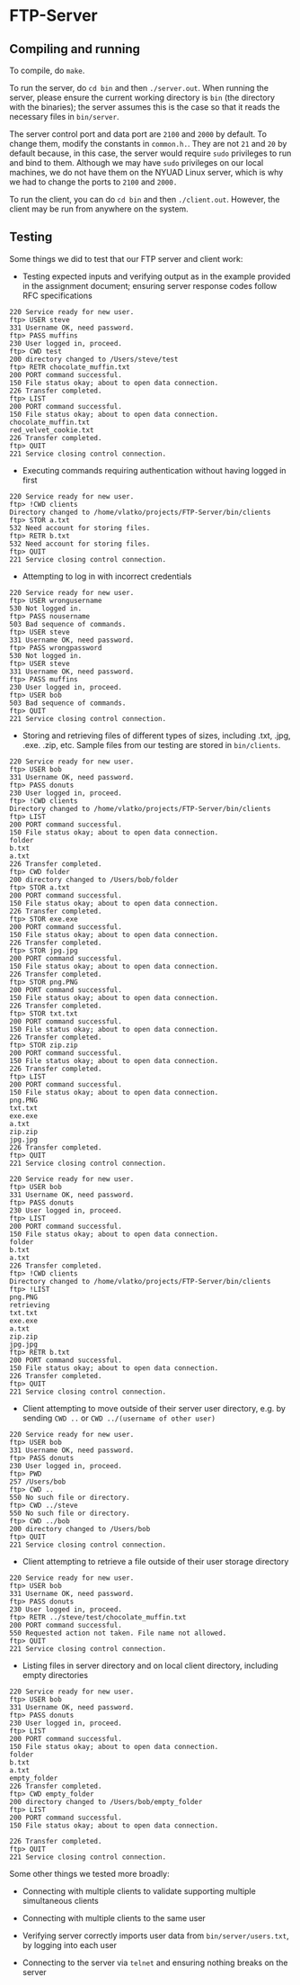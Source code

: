 # FTP-Server

## Compiling and running

To compile, do `make`.

To run the server, do `cd bin` and then `./server.out`. When running the server, please ensure the current working directory is `bin` (the directory with the binaries); the server assumes this is the case so that it reads the necessary files in `bin/server`.

The server control port and data port are `2100` and `2000` by default. To change them, modify the constants in `common.h.`. They are not `21` and `20` by default because, in this case, the server would require `sudo` privileges to run and bind to them. Although we may have `sudo` privileges on our local machines, we do not have them on the NYUAD Linux server, which is why we had to change the ports to `2100` and `2000.`

To run the client, you can do `cd bin` and then `./client.out`. However, the client may be run from anywhere on the system.

## Testing

Some things we did to test that our FTP server and client work:

* Testing expected inputs and verifying output as in the example provided in the assignment document; ensuring server response codes follow RFC specifications

```
220 Service ready for new user.
ftp> USER steve
331 Username OK, need password.
ftp> PASS muffins
230 User logged in, proceed.
ftp> CWD test
200 directory changed to /Users/steve/test
ftp> RETR chocolate_muffin.txt
200 PORT command successful.
150 File status okay; about to open data connection.
226 Transfer completed.
ftp> LIST
200 PORT command successful.
150 File status okay; about to open data connection.
chocolate_muffin.txt
red_velvet_cookie.txt
226 Transfer completed.
ftp> QUIT 
221 Service closing control connection.
```

* Executing commands requiring authentication without having logged in first

```
220 Service ready for new user.
ftp> !CWD clients
Directory changed to /home/vlatko/projects/FTP-Server/bin/clients
ftp> STOR a.txt
532 Need account for storing files.
ftp> RETR b.txt
532 Need account for storing files.
ftp> QUIT
221 Service closing control connection.
```

* Attempting to log in with incorrect credentials

```
220 Service ready for new user.
ftp> USER wrongusername
530 Not logged in.
ftp> PASS nousername
503 Bad sequence of commands.
ftp> USER steve
331 Username OK, need password.
ftp> PASS wrongpassword
530 Not logged in.
ftp> USER steve
331 Username OK, need password.
ftp> PASS muffins
230 User logged in, proceed.
ftp> USER bob
503 Bad sequence of commands.
ftp> QUIT
221 Service closing control connection.
```

* Storing and retrieving files of different types of sizes, including .txt, .jpg, .exe. .zip, etc. Sample files from our testing are stored in `bin/clients`.

```
220 Service ready for new user.
ftp> USER bob
331 Username OK, need password.
ftp> PASS donuts 
230 User logged in, proceed.
ftp> !CWD clients
Directory changed to /home/vlatko/projects/FTP-Server/bin/clients
ftp> LIST 
200 PORT command successful.
150 File status okay; about to open data connection.
folder
b.txt
a.txt
226 Transfer completed.
ftp> CWD folder
200 directory changed to /Users/bob/folder
ftp> STOR a.txt
200 PORT command successful.
150 File status okay; about to open data connection.
226 Transfer completed.
ftp> STOR exe.exe
200 PORT command successful.
150 File status okay; about to open data connection.
226 Transfer completed.
ftp> STOR jpg.jpg
200 PORT command successful.
150 File status okay; about to open data connection.
226 Transfer completed.
ftp> STOR png.PNG
200 PORT command successful.
150 File status okay; about to open data connection.
226 Transfer completed.
ftp> STOR txt.txt
200 PORT command successful.
150 File status okay; about to open data connection.
226 Transfer completed.
ftp> STOR zip.zip
200 PORT command successful.
150 File status okay; about to open data connection.
226 Transfer completed.
ftp> LIST     
200 PORT command successful.
150 File status okay; about to open data connection.
png.PNG
txt.txt
exe.exe
a.txt
zip.zip
jpg.jpg
226 Transfer completed.
ftp> QUIT 
221 Service closing control connection.
```

```
220 Service ready for new user.
ftp> USER bob
331 Username OK, need password.
ftp> PASS donuts
230 User logged in, proceed.
ftp> LIST
200 PORT command successful.
150 File status okay; about to open data connection.
folder
b.txt
a.txt
226 Transfer completed.
ftp> !CWD clients
Directory changed to /home/vlatko/projects/FTP-Server/bin/clients
ftp> !LIST
png.PNG
retrieving
txt.txt
exe.exe
a.txt
zip.zip
jpg.jpg
ftp> RETR b.txt
200 PORT command successful.
150 File status okay; about to open data connection.
226 Transfer completed.
ftp> QUIT
221 Service closing control connection.
```

* Client attempting to move outside of their server user directory, e.g. by sending `CWD ..` or `CWD ../(username of other user)`

```
220 Service ready for new user.
ftp> USER bob
331 Username OK, need password.
ftp> PASS donuts
230 User logged in, proceed.
ftp> PWD
257 /Users/bob
ftp> CWD ..
550 No such file or directory.
ftp> CWD ../steve
550 No such file or directory.
ftp> CWD ../bob   
200 directory changed to /Users/bob
ftp> QUIT
221 Service closing control connection.
```

* Client attempting to retrieve a file outside of their user storage directory 

```
220 Service ready for new user.
ftp> USER bob
331 Username OK, need password.
ftp> PASS donuts
230 User logged in, proceed.
ftp> RETR ../steve/test/chocolate_muffin.txt
200 PORT command successful.
550 Requested action not taken. File name not allowed.
ftp> QUIT
221 Service closing control connection.
```

* Listing files in server directory and on local client directory, including empty directories

```
220 Service ready for new user.
ftp> USER bob
331 Username OK, need password.
ftp> PASS donuts
230 User logged in, proceed.
ftp> LIST
200 PORT command successful.
150 File status okay; about to open data connection.
folder
b.txt
a.txt
empty_folder
226 Transfer completed.
ftp> CWD empty_folder
200 directory changed to /Users/bob/empty_folder
ftp> LIST
200 PORT command successful.
150 File status okay; about to open data connection.

226 Transfer completed.
ftp> QUIT
221 Service closing control connection.
```

Some other things we tested more broadly:

* Connecting with multiple clients to validate supporting multiple simultaneous clients

* Connecting with multiple clients to the same user

* Verifying server correctly imports user data from `bin/server/users.txt`, by logging into each user

* Connecting to the server via `telnet` and ensuring nothing breaks on the server
